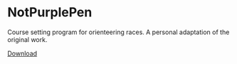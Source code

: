 # NotPurplePen
Course setting program for orienteering races. A personal adaptation of the original work.

[Download](https://pauliojanpera.github.io/NotPurplePen/index.html)
